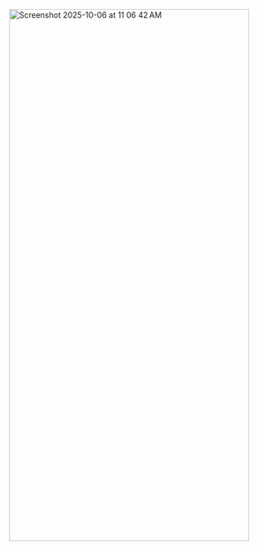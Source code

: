 
<img width="434" height="961" alt="Screenshot 2025-10-06 at 11 06 42 AM" src="https://github.com/user-attachments/assets/03bb6960-816e-43cf-91a1-3c83f0f980ba" />
